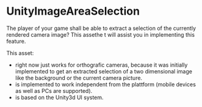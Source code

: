 # UnityImageAreaSelection
The player of your game shall be able to extract a selection of the currently rendered camera image? This assethe t will assist you in implementing this feature.

This asset:
- right now just works for orthografic cameras, because it was initially implemented to get an extracted selection of a two dimensional image like the background or the current camera picture.
- is implemented to work independent from the plattform (mobile devices as well as PCs are supported).
- is based on the Unity3d UI system.

